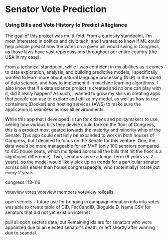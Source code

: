 # Senator Vote Prediction 
### Using Bills and Vote History to Predict Allegiance

The goal of this project was multi-fold. From a curiosity standpoint, I'm most interested in politics and civic tech, and I wanted to know if ML could help 
people predict how the votes on a given bill would swing in Congress, as those laws have vast repercussions throughout
our entire country (the USA in my case).

From a technical standpoint, while I was confident in my abilities as it comes to data exploration, analysis, and building predictive models, I
specifically wanted to learn more about natural language processing (NLP) in the world of data science, and how to 
implement it in machine learning algorithms. I also know that if a data science project is created and no one can play
with it, did it really happen? As such, I wanted to grow my skills in creating apps that people can use to explore and
utilize my model, as well as how to use containers (Docker) and hosting services (AWS) to make sure the application is
seamless across all environments.

While this app that I developed is fun for citizens and policymakers to use, seeing how various bills they devise could 
fare on the floor of Congress, this is a product most geared towards the majority and minority whip of the Senate. This
app could certainly be expanded to work in both houses of Congress, but I decided to focus on the Senate for this 
venture. One, the data would be more manageable for an MVP (only 100 senators compared to 435 house seats, which
multiplied across all the bills that hit the floor is a significant difference). Two, senators serve a longer term 
(6 years vs. 2 years), so the model would likely pick up on trends for a particular senator across bills easier than 
house congresspeople, who (potentially) rotate out every 2 years.

congress 113-116

voteview votes
voteview members
voteview rollcalls

open secrets - future use for bringing in campaign donation info into votes
was able to create table of CID, FecCandID, BioguideID, Name CSV for senators that did not yet exist on internet

pull all open secrets data, but Remaining ids are for senators who were appointed due to an elected senator's death, 
or left shortly after winning due to scandal.


